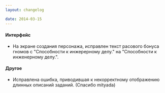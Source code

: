 ```yaml
---
layout: changelog

date: 2014-03-15
---
```


#### Интерфейс
 
- На экране создания персонажа, исправлен текст расового бонуса гномов с
"Способности к инжерерному делу." на
"Способности к инженерному делу.".
 
 
#### Другое
 
- Исправлена ошибка, приводившая к некорректному отображению длинных описаний заданий. (Спасибо mityada)